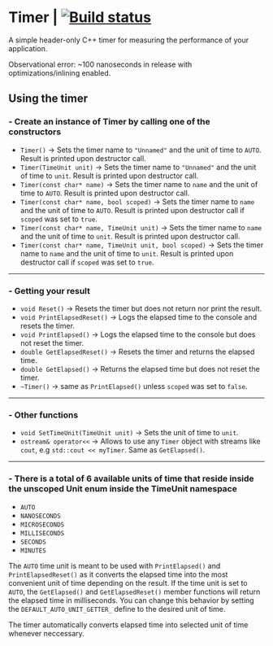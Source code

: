 # Timer | [![Build status](https://ci.appveyor.com/api/projects/status/lq05xlr0cdkk4d5a?svg=true)](https://ci.appveyor.com/project/8infy/timer)
A simple header-only C++ timer for measuring the performance of your application.

Observational error: ~100 nanoseconds in release with optimizations/inlining enabled.

## Using the timer
### - Create an instance of Timer by calling one of the constructors
-  `Timer()` -> Sets the timer name to `"Unnamed"` and the unit of time to `AUTO`. Result is printed upon destructor call.
-  `Timer(TimeUnit unit)` -> Sets the timer name to `"Unnamed"` and the unit of time to `unit`. Result is printed upon destructor call.
-  `Timer(const char* name)` -> Sets the timer name to `name` and the unit of time to `AUTO`. Result is printed upon destructor call.
-  `Timer(const char* name, bool scoped)` -> Sets the timer name to `name` and the unit of time to `AUTO`. Result is printed upon destructor call if `scoped` was set to `true`.
-  `Timer(const char* name, TimeUnit unit)` -> Sets the timer name to `name` and the unit of time to `unit`. Result is printed upon destructor call.
-  `Timer(const char* name, TimeUnit unit, bool scoped)` -> Sets the timer name to `name` and the unit of time to `unit`. Result is printed upon destructor call if `scoped` was set to `true`.
---
### - Getting your result
-   `void Reset()` -> Resets the timer but does not return nor print the result.
-   `void PrintElapsedReset()` -> Logs the elapsed time to the console and resets the timer.
-   `void PrintElapsed()` -> Logs the elapsed time to the console but does not reset the timer.
-   `double GetElapsedReset()` -> Resets the timer and returns the elapsed time.
-   `double GetElapsed()` -> Returns the elapsed time but does not reset the timer.
-   `~Timer()` -> same as `PrintElapsed()` unless `scoped` was set to `false`.
---
### - Other functions
-   `void SetTimeUnit(TimeUnit unit)` -> Sets the unit of time to `unit`.
-   `ostream& operator<<` -> Allows to use any `Timer` object with streams like `cout`, e.g `std::cout << myTimer`. Same as `GetElapsed()`.
---
### - There is a total of 6 available units of time that reside inside the unscoped Unit enum inside the TimeUnit namespace
-   `AUTO`
-   `NANOSECONDS`
-   `MICROSECONDS`
-   `MILLISECONDS`
-   `SECONDS`
-   `MINUTES`

The `AUTO` time unit is meant to be used with `PrintElapsed()` and `PrintElapsedReset()` as it converts the elapsed time into the most convenient unit of time depending on the result. If the time unit is set to `AUTO`, the `GetElapsed()` and `GetElapsedReset()` member functions will return the elapsed time in milliseconds. You can change this behavior by setting the `DEFAULT_AUTO_UNIT_GETTER_` define to the desired unit of time.

The timer automatically converts elapsed time into selected unit of time whenever neccessary.
